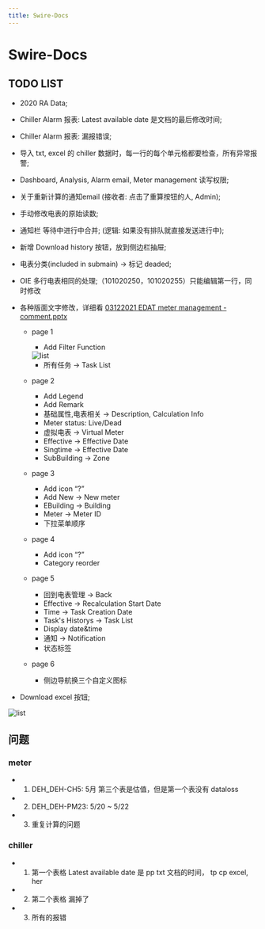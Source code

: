 ```yaml
---
title: Swire-Docs
---
```


# Swire-Docs

## TODO LIST
- <a-checkbox checked>2020 RA Data;</a-checkbox>
- <a-checkbox>Chiller Alarm 报表: Latest available date 是文档的最后修改时间;</a-checkbox>
- <a-checkbox>Chiller Alarm 报表: 漏报错误;</a-checkbox>
- <a-checkbox>导入 txt, excel 的 chiller 数据时，每一行的每个单元格都要检查，所有异常报警;</a-checkbox>
- <a-checkbox>Dashboard, Analysis, Alarm email, Meter management 读写权限;</a-checkbox>
- <a-checkbox>关于重新计算的通知email (接收者: 点击了重算按钮的人, Admin);</a-checkbox>
- <a-checkbox>手动修改电表的原始读数;</a-checkbox>
- <a-checkbox>通知栏 等待中进行中合并; (逻辑: 如果没有排队就直接发送进行中);</a-checkbox>
- <a-checkbox>新增 Download history 按钮，放到侧边栏抽屉;</a-checkbox>
- <a-checkbox>电表分类(included in submain) -> 标记 deaded;</a-checkbox>
- <a-checkbox>OIE 多行电表相同的处理;（101020250，101020255）只能编辑第一行，同时修改</a-checkbox>
- 各种版面文字修改，详细看 [03122021 EDAT meter management - comment.pptx](/swiredoc/docs/03122021&#32;EDAT&#32;meter&#32;management&#32;-&#32;comment.pptx)
  - page 1
    - <a-checkbox checked>Add Filter Function</a-checkbox>

    <img :src="$withBase('/img/c0-02.png')" alt="list">

    - <a-checkbox checked>所有任务 -> Task List</a-checkbox>
  - page 2
    - <a-checkbox checked>Add Legend</a-checkbox>
    - <a-checkbox checked>Add Remark</a-checkbox>
    - <a-checkbox checked>基础属性,电表相关 -> Description, Calculation Info</a-checkbox>
    - <a-checkbox checked>Meter status: Live/Dead</a-checkbox>
    - <a-checkbox checked>虚拟电表 -> Virtual Meter</a-checkbox>
    - <a-checkbox checked>Effective -> Effective Date</a-checkbox>
    - <a-checkbox checked>Singtime -> Effective Date</a-checkbox>
    - <a-checkbox checked>SubBuilding -> Zone</a-checkbox>
  - page 3
    - <a-checkbox checked>Add icon “?”</a-checkbox>
    - <a-checkbox checked>Add New -> New meter</a-checkbox>
    - <a-checkbox checked>EBuilding -> Building</a-checkbox>
    - <a-checkbox checked>Meter -> Meter ID</a-checkbox>
    - <a-checkbox checked>下拉菜单顺序</a-checkbox>
  - page 4
    - <a-checkbox checked>Add icon “?”</a-checkbox>
    - <a-checkbox checked>Category reorder</a-checkbox>

  - page 5
    - <a-checkbox checked>回到电表管理 -> Back</a-checkbox>
    - <a-checkbox checked>Effective -> Recalculation Start Date</a-checkbox>
    - <a-checkbox checked>Time -> Task Creation Date</a-checkbox>
    - <a-checkbox checked>Task's Historys -> Task List</a-checkbox>
    - <a-checkbox checked>Display date&time</a-checkbox>
    - <a-checkbox checked>通知 -> Notification</a-checkbox>
    - <a-checkbox checked>状态标签</a-checkbox>
  - page 6
    - <a-checkbox checked>侧边导航换三个自定义图标</a-checkbox>
      
- <a-checkbox checked>Download excel 按钮;</a-checkbox>
<img :src="$withBase('/img/c0-01.jpg')" alt="list">

## 问题
### meter
- 1. DEH_DEH-CH5: 5月 第三个表是估值，但是第一个表没有 dataloss
- 2. DEH_DEH-PM23: 5/20 ~ 5/22
- 3. 重复计算的问题

### chiller
- 1. 第一个表格 Latest available date 是 pp txt 文档的时间， tp cp excel, her
- 2. 第二个表格 漏掉了
- 3. 所有的报错
